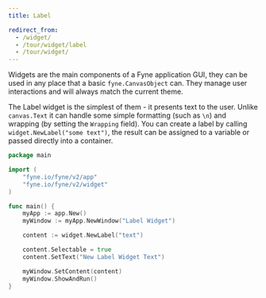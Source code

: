 ```yaml
---
title: Label

redirect_from:
  - /widget/
  - /tour/widget/label
  - /tour/widget/
---
```


Widgets are the main components of a Fyne application GUI, they can be
used in any place that a basic `fyne.CanvasObject` can. They manage user
interactions and will always match the current theme.

The Label widget is the simplest of them - it presents text to the user.
Unlike `canvas.Text` it can handle some simple formatting (such as `\n`)
and wrapping (by setting the `Wrapping` field).
You can create a label by calling `widget.NewLabel("some text")`, the
result can be assigned to a variable or passed directly into a container.

```go
package main

import (
	"fyne.io/fyne/v2/app"
	"fyne.io/fyne/v2/widget"
)

func main() {
	myApp := app.New()
	myWindow := myApp.NewWindow("Label Widget")

	content := widget.NewLabel("text")

	content.Selectable = true
	content.SetText("New Label Widget Text")

	myWindow.SetContent(content)
	myWindow.ShowAndRun()
}
```

